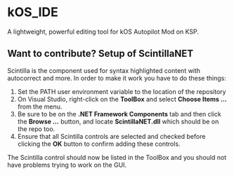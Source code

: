 kOS_IDE
=======

A lightweight, powerful editing tool for kOS Autopilot Mod on KSP.

## Want to contribute? Setup of ScintillaNET ##
Scintilla is the component used for syntax highlighted content with autocorrect and more. In order to make it work you have to do these things:

1. Set the PATH user environment variable to the location of the repository
2. On Visual Studio, right-click on the **ToolBox** and select **Choose Items ...** from the menu.
3. Be sure to be on the **.NET Framework Components** tab and then click the **Browse ...** button, and locate **ScintillaNET.dll** which should be on the repo too.
4. Ensure that all Scintilla controls are selected and checked before clicking the **OK** button to confirm adding these controls.

The Scintilla control should now be listed in the ToolBox and you should not have problems trying to work on the GUI.